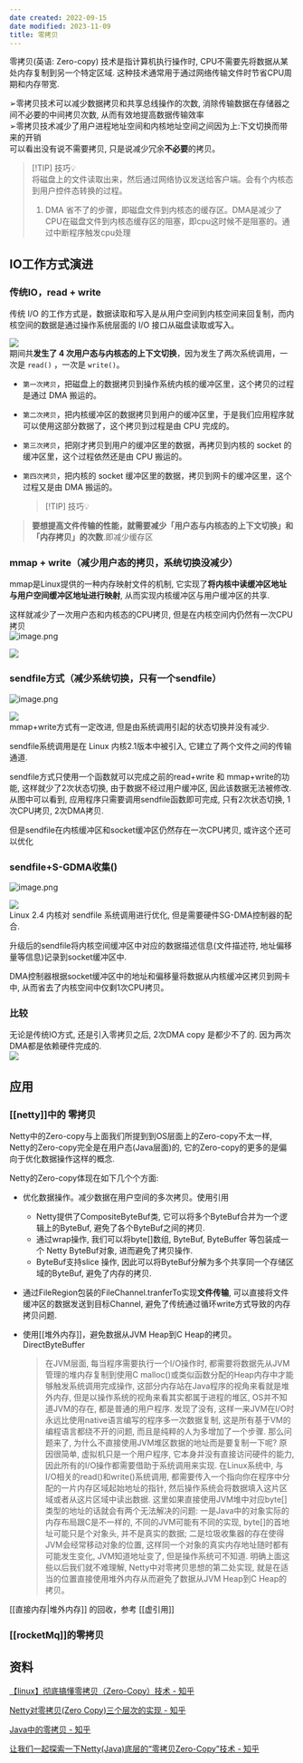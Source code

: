 ```yaml
---
date created: 2022-09-15
date modified: 2023-11-09
title: 零拷贝
---
```


零拷贝(英语: Zero-copy) 技术是指计算机执行操作时, CPU不需要先将数据从某处内存复制到另一个特定区域. 这种技术通常用于通过网络传输文件时节省CPU周期和内存带宽.

➢零拷贝技术可以减少数据拷贝和共享总线操作的次数, 消除传输数据在存储器之间不必要的中间拷贝次数, 从而有效地提高数据传输效率  
➢零拷贝技术减少了用户进程地址空间和内核地址空间之间因为上:下文切换而带来的开销  
可以看出没有说不需要拷贝, 只是说减少冗余**不必要**的拷贝。

> [!TIP] 技巧💡  
> 将磁盘上的文件读取出来，然后通过网络协议发送给客户端。会有个内核态到用户控件态转换的过程。
> 1. DMA 省不了的步骤，即磁盘文件到内核态的缓存区。DMA是减少了CPU在磁盘文件到内核态缓存区的阻塞，即cpu这时候不是阻塞的。通过中断程序触发cpu处理

## IO工作方式演进

### 传统IO，read + write

传统 I/O 的工作方式是，数据读取和写入是从用户空间到内核空间来回复制，而内核空间的数据是通过操作系统层面的 I/O 接口从磁盘读取或写入。

![](http://image.clickear.top/20220915143338.png)  
期间共**发生了 4 次用户态与内核态的上下文切换**，因为发生了两次系统调用，一次是 `read()` ，一次是 `write()`。

- `第一次拷贝`，把磁盘上的数据拷贝到操作系统内核的缓冲区里，这个拷贝的过程是通过 DMA 搬运的。
- `第二次拷贝`，把内核缓冲区的数据拷贝到用户的缓冲区里，于是我们应用程序就可以使用这部分数据了，这个拷贝到过程是由 CPU 完成的。
- `第三次拷贝`，把刚才拷贝到用户的缓冲区里的数据，再拷贝到内核的 socket 的缓冲区里，这个过程依然还是由 CPU 搬运的。
- `第四次拷贝`，把内核的 socket 缓冲区里的数据，拷贝到网卡的缓冲区里，这个过程又是由 DMA 搬运的。

  > [!TIP] 技巧💡
> **要想提高文件传输的性能，就需要减少「用户态与内核态的上下文切换」和「内存拷贝」的次数**.即减少缓存区

### mmap + write（减少用户态的拷贝，系统切换没减少）

mmap是Linux提供的一种内存映射文件的机制, 它实现了**将内核中读缓冲区地址与用户空间缓冲区地址进行映射**, 从而实现内核缓冲区与用户缓冲区的共享.

这样就减少了一次用户态和内核态的CPU拷贝, 但是在内核空间内仍然有一次CPU拷贝  
![image.png](http://image.clickear.top/20231109163521.png)

![](http://image.clickear.top/20220915144112.png)

### sendfile方式（减少系统切换，只有一个sendfile）

![image.png](http://image.clickear.top/20231109163537.png)

![](http://image.clickear.top/20220915144456.png)  
mmap+write方式有一定改进, 但是由系统调用引起的状态切换并没有减少.

sendfile系统调用是在 Linux 内核2.1版本中被引入, 它建立了两个文件之间的传输通道.

sendfile方式只使用一个函数就可以完成之前的read+write 和 mmap+write的功能, 这样就少了2次状态切换, 由于数据不经过用户缓冲区, 因此该数据无法被修改.  
从图中可以看到, 应用程序只需要调用sendfile函数即可完成, 只有2次状态切换, 1次CPU拷贝, 2次DMA拷贝.

但是sendfile在内核缓冲区和socket缓冲区仍然存在一次CPU拷贝, 或许这个还可以优化

### sendfile+S-GDMA收集()

![image.png](http://image.clickear.top/20231109163559.png)

![](http://image.clickear.top/20220915144608.png)  
Linux 2.4 内核对 sendfile 系统调用进行优化, 但是需要硬件SG-DMA控制器的配合.

升级后的sendfile将内核空间缓冲区中对应的数据描述信息(文件描述符, 地址偏移量等信息)记录到socket缓冲区中.

DMA控制器根据socket缓冲区中的地址和偏移量将数据从内核缓冲区拷贝到网卡中, 从而省去了内核空间中仅剩1次CPU拷贝。

### 比较

无论是传统IO方式, 还是引入零拷贝之后, 2次DMA copy 是都少不了的. 因为两次DMA都是依赖硬件完成的.  
![](http://image.clickear.top/20220915144906.png)

## 应用

### [[netty]]中的 零拷贝

Netty中的Zero-copy与上面我们所提到到OS层面上的Zero-copy不太一样, Netty的Zero-copy完全是在用户态(Java层面)的, 它的Zero-copy的更多的是偏向于优化数据操作这样的概念.

Netty的Zero-copy体现在如下几个个方面:

+ 优化数据操作。减少数据在用户空间的多次拷贝。使用引用
	+ Netty提供了CompositeByteBuf类, 它可以将多个ByteBuf合并为一个逻辑上的ByteBuf, 避免了各个ByteBuf之间的拷贝.
	+ 通过wrap操作, 我们可以将byte[]数组, ByteBuf, ByteBuffer 等包装成一个 Netty ByteBuf对象, 进而避免了拷贝操作.
	+ ByteBuf支持slice 操作, 因此可以将ByteBuf分解为多个共享同一个存储区域的ByteBuf, 避免了内存的拷贝.
+ 通过FileRegion包装的FileChannel.tranferTo实现**文件传输**, 可以直接将文件缓冲区的数据发送到目标Channel, 避免了传统通过循环write方式导致的内存拷贝问题.
+ 使用[[堆外内存]]，避免数据从JVM Heap到C Heap的拷贝。DirectByteBuffer

  > 在JVM层面, 每当程序需要执行一个I/O操作时, 都需要将数据先从JVM管理的堆内存复制到使用C malloc()或类似函数分配的Heap内存中才能够触发系统调用完成操作, 这部分内存站在Java程序的视角来看就是堆外内存, 但是以操作系统的视角来看其实都属于进程的堆区, OS并不知道JVM的存在, 都是普通的用户程序. 发现了没有, 这样一来JVM在I/O时永远比使用native语言编写的程序多一次数据复制, 这是所有基于VM的编程语言都绕不开的问题, 而且是纯粹的人为多增加了一个步骤. 那么问题来了, 为什么不直接使用JVM堆区数据的地址而是要复制一下呢? 原因很简单, 虚拟机只是一个用户程序, 它本身并没有直接访问硬件的能力, 因此所有的I/O操作都需要借助于系统调用来实现. 在Linux系统中, 与I/O相关的read()和write()系统调用, 都需要传入一个指向你在程序中分配的一片内存区域起始地址的指针, 然后操作系统会将数据填入这片区域或者从这片区域中读出数据. 这里如果直接使用JVM堆中对应byte[]类型的地址的话就会有两个无法解决的问题: 一是Java中的对象实际的内存布局跟C是不一样的, 不同的JVM可能有不同的实现, byte[]的首地址可能只是个对象头, 并不是真实的数据; 二是垃圾收集器的存在使得JVM会经常移动对象的位置, 这样同一个对象的真实内存地址随时都有可能发生变化, JVM知道地址变了, 但是操作系统可不知道. 明确上面这些以后我们就不难理解, Netty中对零拷贝思想的第二处实现, 就是在适当的位置直接使用堆外内存从而避免了数据从JVM Heap到C Heap的拷贝。

[[直接内存|堆外内存]] 的回收，参考 [[虚引用]]

### [[rocketMq]]的零拷贝

## 资料

[【linux】彻底搞懂零拷贝（Zero-Copy）技术 - 知乎](https://zhuanlan.zhihu.com/p/500800127)

[Netty对零拷贝(Zero Copy)三个层次的实现 - 知乎](https://zhuanlan.zhihu.com/p/88599349?utm_campaign=shareopn&utm_medium=social&utm_oi=539749754213535744&utm_psn=1553452378162192384&utm_source=wechat_session)

[Java中的零拷贝 - 知乎](https://zhuanlan.zhihu.com/p/78869158?utm_campaign=shareopn&utm_medium=social&utm_oi=539749754213535744&utm_psn=1553472247947489280&utm_source=wechat_session)

[让我们一起探索一下Netty(Java)底层的“零拷贝Zero-Copy”技术 - 知乎](https://zhuanlan.zhihu.com/p/449374012?utm_campaign=shareopn&utm_medium=social&utm_oi=539749754213535744&utm_psn=1553453632015761410&utm_source=wechat_session)
